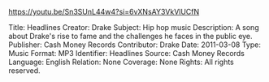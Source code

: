 https://youtu.be/Sn3SUnL44w4?si=6vXNsAY3VkVlUCfN



Title: Headlines
Creator: Drake
Subject: Hip hop music
Description: A song about Drake's rise to fame and the challenges he faces in the public eye.
Publisher: Cash Money Records
Contributor: Drake
Date: 2011-03-08
Type: Music
Format: MP3
Identifier: Headlines
Source: Cash Money Records
Language: English
Relation: None
Coverage: None
Rights: All rights reserved.
